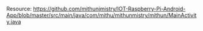 Resource:
  https://github.com/mithunjmistry/IOT-Raspberry-Pi-Android-App/blob/master/src/main/java/com/mithu/mithunmistry/mithun/MainActivity.java
